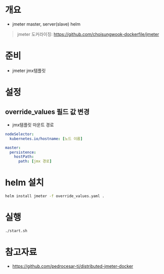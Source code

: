 # 개요
* jmeter master, server(slave) helm
> jmeter 도커라이징: https://github.com/choisungwook-dockerfile/jmeter

# 준비
* jmeter jmx템플릿

# 설정
## override_values 필드 값 변경
* jmx템플릿 마운트 경로
```yaml
nodeSelector:
  kubernetes.io/hostname: [노드 이름]

master:
  persistence:
    hostPath:
      path: [jmx 경로]
```

# helm 설치
```sh
helm install jmeter -f override_values.yaml .
```

# 실행
```sh
./start.sh
```

# 참고자료
* https://github.com/pedrocesar-ti/distributed-jmeter-docker